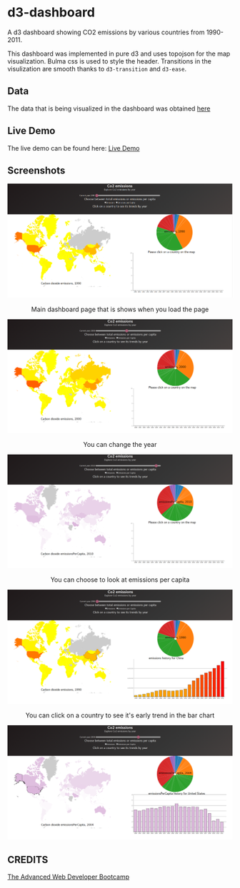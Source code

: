 # d3-dashboard
A d3 dashboard showing CO2 emissions by various countries from 1990-2011.

This dashboard was implemented in pure d3 and uses topojson for the map visualization. Bulma css is used to style the header. Transitions in the visulization are smooth thanks to `d3-transition` and `d3-ease`.

## Data
The data that is being visualized in the dashboard was obtained [here](http://data.un.org/)

## Live Demo
The live demo can be found here:
[Live Demo](https://dileep-kishore.github.io/d3-dashboard)

## Screenshots
![main](assets/main.png)
<p style="text-align: center"> Main dashboard page that is shows when you load the page </p>

![emissions_2000](assets/emissions_2000.png)
<p style="text-align: center"> You can change the year </p>

![emissionspercapita_2010](assets/emissionspercapita_2010.png)
<p style="text-align: center"> You can choose to look at emissions per capita </p>

![emissions_bar](assets/emissions_bar.png)
<p style="text-align: center"> You can click on a country to see it's early trend in the bar chart </p>

![emissionspercapita_bar](assets/emissionspercapita_bar.png)

## CREDITS

[The Advanced Web Developer Bootcamp](https://www.udemy.com/the-advanced-web-developer-bootcamp/learn/v4/)